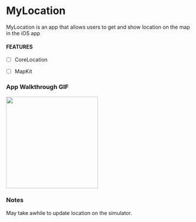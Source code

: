 # MyLocation

MyLocation is an app that allows users to get and show location on the map in the iOS app

#### FEATURES
- [ ] CoreLocation
- [ ] MapKit


### App Walkthrough GIF

<img src="http://g.recordit.co/KkZPw7NVDa.gif" width=250><br>

### Notes
May take awhile to update location on the simulator.
